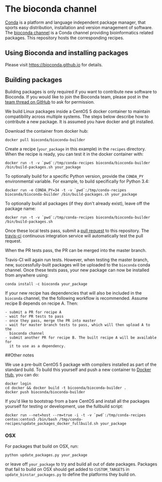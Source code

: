 # The bioconda channel

[Conda](http://anaconda.org) is a platform and language independent package manager, that sports easy distribution, installation and version management of software.
The [bioconda channel](https://anaconda.org/bioconda) is a Conda channel providing bioinformatics related packages.
This repository hosts the corresponding recipes.

## Using Bioconda and installing packages

Please visit https://bioconda.github.io for details.

## Building packages

Building packages is only required if you want to contribute new software to Bioconda.
If you would like to join the Bioconda team, please post in the
[team thread on GitHub](https://github.com/bioconda/recipes/issues/1) to ask for
permission.

We build Linux packages inside a CentOS 5 docker container to maintain
compatibility across multiple systems. The steps below describe how to
contribute a new package. It is assumed you have docker and git installed.

Download the container from docker hub:

    docker pull bioconda/bioconda-builder

Create a recipe (`your_package` in this example) in the `recipes` directory.
When the recipe is ready, you can test it in the docker container with:

    docker run -t -v `pwd`:/tmp/conda-recipes bioconda/bioconda-builder /bin/build-packages.sh your_package

To optionally build for a specific Python version, provide the `CONDA_PY`
environmental variable. For example, to build specifically for Python 3.4:

    docker run -e CONDA_PY=34 -t -v `pwd`:/tmp/conda-recipes bioconda/bioconda-builder /bin/build-packages.sh your_package

To optionally build all packages (if they don't already exist), leave off the
package name:

    docker run -t -v `pwd`:/tmp/conda-recipes bioconda/bioconda-builder /bin/build-packages.sh

Once these local tests pass, submit a [pull
request](https://help.github.com/articles/using-pull-requests) to this
repository. The [travis-ci](https://travis-ci.org) continuous
integration service will automatically test the pull request.

When the PR tests pass, the PR can be merged into the master branch.

Travis-CI will again run tests. However, when testing the master branch, new,
successfully-built packages will be uploaded to the `bioconda` conda channel.
Once these tests pass, your new package can now be installed from anywhere
using:

    conda install -c bioconda your_package

If your new recipe has dependencies that will also be included in the
`bioconda` channel, the the following workflow is recommended. Assume recipe
B depends on recipe A. Then:

    - submit a PR for recipe A
    - wait for PR tests to pass
    - once they pass, merge the PR into master
    - wait for master branch tests to pass, which will then upload A to the
      bioconda channel
    - submit another PR for recipe B. The built recipe A will be available for
      it to use as a dependency.

##Other notes

We use a pre-built CentOS 5 package with compilers installed as part of the
standard build. To build this yourself and push a new container to
[Docker Hub](https://hub.docker.com/r/bioconda), you can do:

    docker login
    cd docker && docker build -t bicoonda/bioconda-builder .
    docker push bioconda/bioconda-builder

If you'd like to bootstrap from a bare CentOS and install all
the packages yourself for testing or development, use the fullbuild script:

    docker run --net=host --rm=true -i -t -v `pwd`:/tmp/conda-recipes centos:centos5 /bin/bash /tmp/conda-recipes/update_packages_docker_fullbuild.sh your_package

### OSX

For packages that build on OSX, run:

    python update_packages.py your_package

or leave off `your_package` to try and build all out of date packages. Packages
that fail to build on OSX should get added to `CUSTOM_TARGETS` in
`update_binstar_packages.py` to define the platforms they build on.
